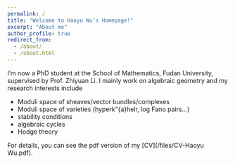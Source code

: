 ```yaml
---
permalink: /
title: "Welcome to Haoyu Wu's Homepage!"
excerpt: "About me"
author_profile: true
redirect_from: 
  - /about/
  - /about.html
---
```


I’m now a PhD student at the School of Mathematics, Fudan University, supervised by Prof. Zhiyuan Li. I mainly work on algebraic geometry and my research interests include

- Moduli space of sheaves/vector bundles/complexes
- Moduli space of varieties (hyperk\"{a}helr, log Fano pairs...)
- stability conditions
- algebraic cycles
- Hodge theory
  
For details, you can see the pdf version of my [CV](/files/CV-Haoyu Wu.pdf).
